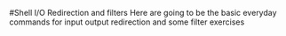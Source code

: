 #Shell I/O Redirection and filters
Here are going to be the basic everyday commands for input output redirection
and some filter exercises
